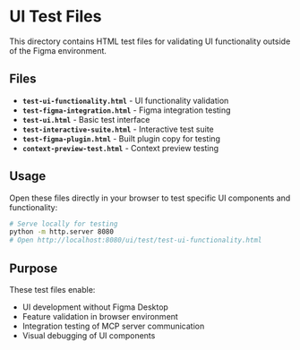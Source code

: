 # UI Test Files

This directory contains HTML test files for validating UI functionality outside of the Figma environment.

## Files

- **`test-ui-functionality.html`** - UI functionality validation
- **`test-figma-integration.html`** - Figma integration testing
- **`test-ui.html`** - Basic test interface  
- **`test-interactive-suite.html`** - Interactive test suite
- **`test-figma-plugin.html`** - Built plugin copy for testing
- **`context-preview-test.html`** - Context preview testing

## Usage

Open these files directly in your browser to test specific UI components and functionality:

```bash
# Serve locally for testing
python -m http.server 8080
# Open http://localhost:8080/ui/test/test-ui-functionality.html
```

## Purpose

These test files enable:
- UI development without Figma Desktop
- Feature validation in browser environment
- Integration testing of MCP server communication
- Visual debugging of UI components